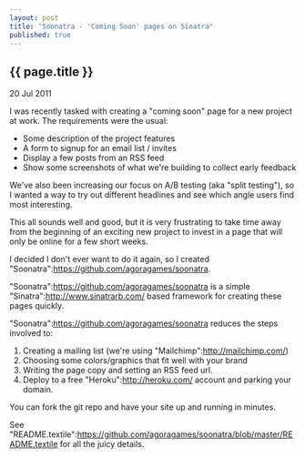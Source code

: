 ```yaml
---
layout: post
title: "Soonatra - 'Coming Soon' pages on Sinatra"
published: true
---
```


## {{ page.title }}

<p class="publish_date"> 20 Jul 2011</p>

I was recently tasked with creating a "coming soon" page for a new project at work. The requirements were the usual:

* Some description of the project features
* A form to signup for an email list / invites
* Display a few posts from an RSS feed
* Show some screenshots of what we're building to collect early feedback

We've also been increasing our focus on A/B testing (aka "split testing"), so I wanted a way to try out different
headlines and see which angle users find most interesting.

This all sounds well and good, but it is very frustrating to take time away from the beginning of an exciting new
project to invest in a page that will only be online for a few short weeks.

I decided I don't ever want to do it again, so I created "Soonatra":https://github.com/agoragames/soonatra.

"Soonatra":https://github.com/agoragames/soonatra is a simple "Sinatra":http://www.sinatrarb.com/ based framework
for creating these pages quickly.

"Soonatra":https://github.com/agoragames/soonatra reduces the steps involved to:

1. Creating a mailing list (we're using "Mailchimp":http://mailchimp.com/)
2. Choosing some colors/graphics that fit well with your brand
3. Writing the page copy and setting an RSS feed url.
4. Deploy to a free "Heroku":http://heroku.com/ account and parking your domain.

You can fork the git repo and have your site up and running in minutes.

See "README.textile":https://github.com/agoragames/soonatra/blob/master/README.textile for all the juicy details.
